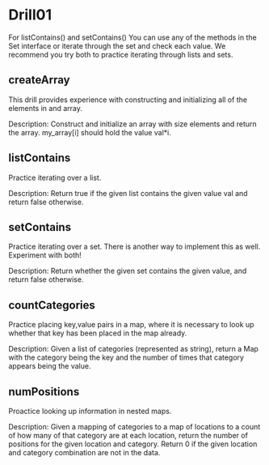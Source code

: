 # Drill01

For listContains() and setContains() You can use any of the methods in the Set interface 
or iterate through the set and check each value.  We recommend you try both to practice iterating through
lists and sets.

## createArray

This drill provides experience with constructing and initializing all of the elements in and array.

Description:
Construct and initialize an array with size elements and return the array. my_array[i] should 
hold the value val*i.

## listContains

Practice iterating over a list.

Description:
Return true if the given list contains the given value val and return false otherwise.

## setContains

Practice iterating over a set.  There is another way to implement this as well.
Experiment with both!

Description: 
Return whether the given set contains the given value, and return false otherwise.

## countCategories

Practice placing key,value pairs in a map, where it is necessary to look up whether
that key has been placed in the map already.

Description:
Given a list of categories (represented as string), return a Map with the category
being the key and the number of times that category appears being the value.

## numPositions

Proactice looking up information in nested maps.

Description:
Given a mapping of categories to a map of locations to a count of how many of that
category are at each location, return the number of positions for the given location and
category. Return 0 if the given location and category combination are not in the data.

